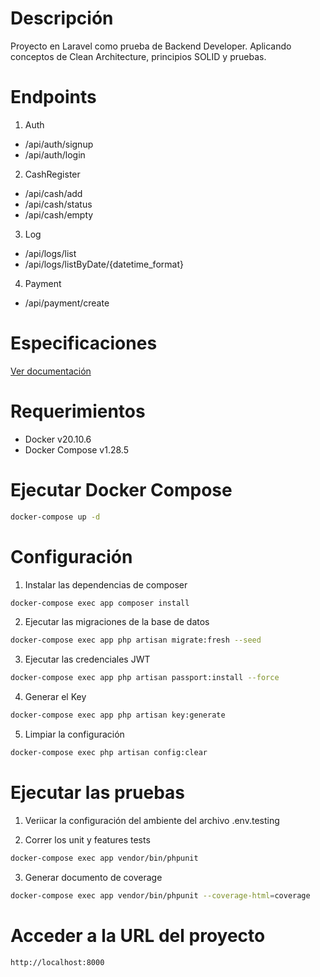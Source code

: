 # Descripción
Proyecto en Laravel como prueba de Backend Developer.
Aplicando conceptos de Clean Architecture, principios SOLID y pruebas.

# Endpoints
1. Auth
* /api/auth/signup
* /api/auth/login

2. CashRegister
* /api/cash/add
* /api/cash/status
* /api/cash/empty

3. Log
* /api/logs/list
* /api/logs/listByDate/{datetime_format}

4. Payment
* /api/payment/create
# Especificaciones
<a href="/docs/EspecificacionesAPI.pdf" class="image fit">Ver documentación</a>

# Requerimientos
* Docker  v20.10.6
* Docker Compose v1.28.5


# Ejecutar Docker Compose
```bash
docker-compose up -d
```
# Configuración
1. Instalar las dependencias de composer
```bash
docker-compose exec app composer install
```
2. Ejecutar las migraciones de la base de datos
```bash
docker-compose exec app php artisan migrate:fresh --seed
```
3. Ejecutar las credenciales JWT
```bash
docker-compose exec app php artisan passport:install --force
```
4. Generar el Key
```bash
docker-compose exec app php artisan key:generate
```
5. Limpiar la configuración
```bash
docker-compose exec php artisan config:clear
```

# Ejecutar las pruebas
1. Veriicar la configuración del ambiente del archivo .env.testing

2. Correr los unit y features tests
```bash
docker-compose exec app vendor/bin/phpunit
```

3. Generar documento de coverage
```bash
docker-compose exec app vendor/bin/phpunit --coverage-html=coverage
```

# Acceder a la URL del proyecto
`http://localhost:8000`




